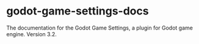 # godot-game-settings-docs

The documentation for the Godot Game Settings, a plugin for Godot game engine.
Version 3.2.
